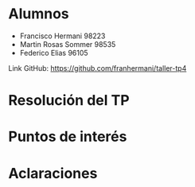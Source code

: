 # Alumnos

- Francisco Hermani		98223
- Martin Rosas Sommer	98535
- Federico Elias 		96105

Link GitHub: https://github.com/franhermani/taller-tp4

# Resolución del TP

# Puntos de interés

# Aclaraciones
